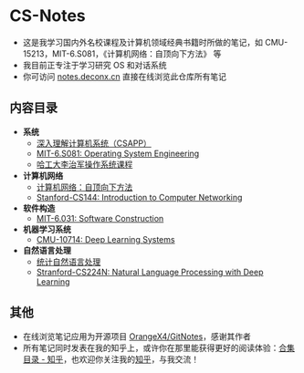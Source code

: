 # CS-Notes

- 这是我学习国内外名校课程及计算机领域经典书籍时所做的笔记，如 CMU-15213，MIT-6.S081，《计算机网络：自顶向下方法》 等
- 我目前正专注于学习研究 OS 和对话系统
- 你可访问 [notes.deconx.cn](https://notes.deconx.cn) 直接在线浏览此仓库所有笔记

## 内容目录

- **系统**
    - [深入理解计算机系统（CSAPP）](https://github.com/deconx/CS-Notes/tree/master/CSAPP)
    - [MIT-6.S081: Operating System Engineering](https://github.com/deconx/CS-Notes/tree/master/Operating-System/MIT-6.S081)
    - [哈工大李治军操作系统课程](https://github.com/deconx/CS-Notes/tree/master/Operating-System/HIT-OSLab)
- **计算机网络**
    - [计算机网络：自顶向下方法](https://github.com/deconx/CS-Notes/tree/master/Computer-Network/A-Top-Down-Approach)
    - [Stanford-CS144: Introduction to Computer Networking](https://github.com/deconx/CS-Notes/tree/master/Computer-Network/Stanford-CS144)
- **软件构造**
    - [MIT-6.031: Software Construction](https://github.com/deconx/CS-Notes/tree/master/Software-Construction)
- **机器学习系统**
    - [CMU-10714: Deep Learning Systems](https://github.com/deconx/CS-Notes/tree/master/Deep-Learning-Systems)
- **自然语言处理**
    - [统计自然语言处理](https://github.com/deconx/CS-Notes/tree/master/NLP-with-Statistical-Methods)
    - [Stranford-CS224N: Natural Language Processing with Deep Learning](https://github.com/deconx/CS-Notes/tree/master/NLP-with-Deep-Learning)

## 其他

- 在线浏览笔记应用为开源项目 [OrangeX4/GitNotes](https://github.com/OrangeX4/GitNotes)，感谢其作者
- 所有笔记同时发表在我的知乎上，或许你在那里能获得更好的阅读体验：[合集目录 - 知乎](https://zhuanlan.zhihu.com/p/602328757)，也欢迎你关注我的[知乎](https://deconx.cn/zhihu)，与我交流！
